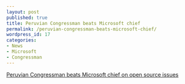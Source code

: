 ```yaml
---
layout: post
published: true
title: Peruvian Congressman beats Microsoft chief
permalink: /peruvian-congressman-beats-microsoft-chief/
wordpress_id: 17
categories:
- News
- Microsoft
- Congressman
---
```



<a href="http://opensource.org/docs/peru_and_ms.php">Peruvian Congressman beats Microsoft chief on open source issues</a>
